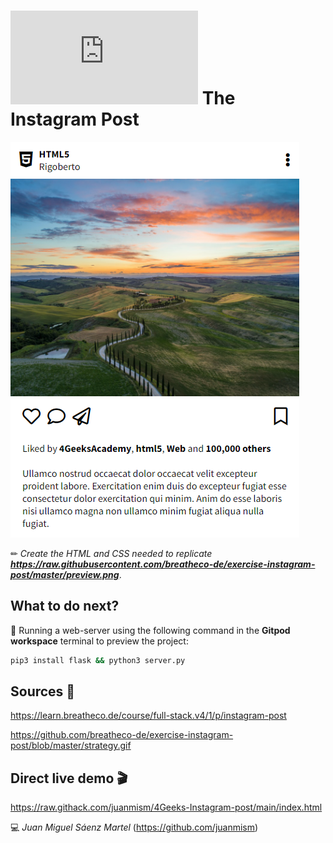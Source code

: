 # ![4Geeks Logo](http://assets.breatheco.de/apis/img/images.php?blob&random&cat=icon&tags=4geeks,16) The Instagram Post

![screenshot](https://raw.githubusercontent.com/m4n50n/instagram_post/main/screenshot_preview.png)

✏ *Create the HTML and CSS needed to replicate **<https://raw.githubusercontent.com/breatheco-de/exercise-instagram-post/master/preview.png>***.

## What to do next?

📄 Running a web-server using the following command in the **Gitpod workspace** terminal to preview the project:

```sh
pip3 install flask && python3 server.py
```

## Sources 📌

<https://learn.breatheco.de/course/full-stack.v4/1/p/instagram-post>

<https://github.com/breatheco-de/exercise-instagram-post/blob/master/strategy.gif>

## Direct live demo 🎬

<https://raw.githack.com/juanmism/4Geeks-Instagram-post/main/index.html>

💻 _Juan Miguel Sáenz Martel_ (<https://github.com/juanmism>)

